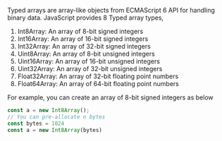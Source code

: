 
  Typed arrays are array-like objects from ECMAScript 6 API for handling binary data. JavaScript provides 8 Typed array types,

  1. Int8Array: An array of 8-bit signed integers
  2. Int16Array: An array of 16-bit signed integers
  3. Int32Array: An array of 32-bit signed integers
  4. Uint8Array: An array of 8-bit unsigned integers
  5. Uint16Array: An array of 16-bit unsigned integers
  6. Uint32Array: An array of 32-bit unsigned integers
  7. Float32Array: An array of 32-bit floating point numbers
  8. Float64Array: An array of 64-bit floating point numbers

  For example, you can create an array of 8-bit signed integers as below

  ```javascript
  const a = new Int8Array();
  // You can pre-allocate n bytes
  const bytes = 1024
  const a = new Int8Array(bytes)
  ```
